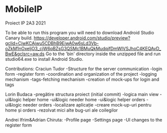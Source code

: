 # MobileIP
Proiect IP 2A3 2021

To be able to run this program you will need to download Android Studio Canary build.
https://developer.android.com/studio/preview?gclid=CjwKCAjwu5CDBhB9EiwA0w6sLd3Vb-oZkM1nOxeljO3_cjW6qBZsG3QSMc1BMuQkMudqjfDmWIVSJhoC4KEQAvD_BwE&gclsrc=aw.ds
Go to the 'bin' directory inside the unzipped file and run studio64.exe to install Android Studio.

Contributions:
Craciun Tudor
-Structure for the server communication
-login form
-register form
-coordination and organization of the project
-logging mechanism
-tags-fetching mechanism
-creation of mock-ups for login and tags

Lorin Budaca
-pregătire structura proiect (initial commit)
-logica main view
-ui&logic helper home
-ui&logic needer home
-ui&logic helper orders
-ui&logic needer orders
-localizare aplicație
-creare mock-up-uri pentru home și orders
-rezolvat mici alte bug-uri ale coilegilor

Andrei Ifrim&Adrian Chiruta: 
-Profile page
-Settings page
-UI changes to the register form
